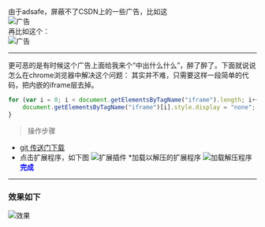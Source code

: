 由于adsafe，屏蔽不了CSDN上的一些广告，比如这  
![广告](https://img-blog.csdn.net/20180611214904376?watermark/2/text/aHR0cHM6Ly9ibG9nLmNzZG4ubmV0L01yX1lhbllhbg==/font/5a6L5L2T/fontsize/400/fill/I0JBQkFCMA==/dissolve/70)  
再比如这个：  
![广告](https://img-blog.csdn.net/20180611211614155?watermark/2/text/aHR0cHM6Ly9ibG9nLmNzZG4ubmV0L01yX1lhbllhbg==/font/5a6L5L2T/fontsize/400/fill/I0JBQkFCMA==/dissolve/70)

----------

更可恶的是有时候这个广告上面给我来个“中出什么什么”，醉了醉了。下面就说说怎么在chrome浏览器中解决这个问题：
其实并不难，只需要这样一段简单的代码，把内嵌的iframe层去掉。
```js
for (var i = 0; i < document.getElementsByTagName("iframe").length; i++) {
    document.getElementsByTagName("iframe")[i].style.display = "none";
}
```
> 操作步骤

* [git 传送门下载](https://github.com/leChengWebDev/SHIELD_CSDN)
* 点击扩展程序，如下图
![扩展插件](https://img-blog.csdn.net/20180611214122601?watermark/2/text/aHR0cHM6Ly9ibG9nLmNzZG4ubmV0L01yX1lhbllhbg==/font/5a6L5L2T/fontsize/400/fill/I0JBQkFCMA==/dissolve/70)
*加载以解压的扩展程序
![加载解压程序](https://img-blog.csdn.net/20180611214306119?watermark/2/text/aHR0cHM6Ly9ibG9nLmNzZG4ubmV0L01yX1lhbllhbg==/font/5a6L5L2T/fontsize/400/fill/I0JBQkFCMA==/dissolve/70)
**<font color="blue">完成</font>**


----------


### 效果如下
![效果](https://img-blog.csdn.net/20180611215000156?watermark/2/text/aHR0cHM6Ly9ibG9nLmNzZG4ubmV0L01yX1lhbllhbg==/font/5a6L5L2T/fontsize/400/fill/I0JBQkFCMA==/dissolve/70)
